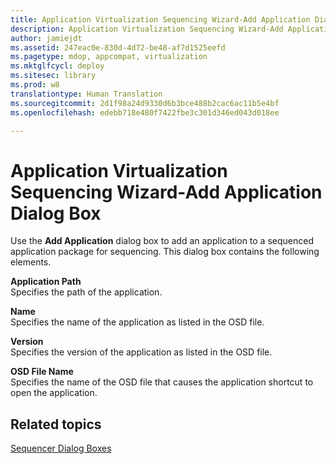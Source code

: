 ```yaml
---
title: Application Virtualization Sequencing Wizard-Add Application Dialog Box
description: Application Virtualization Sequencing Wizard-Add Application Dialog Box
author: jamiejdt
ms.assetid: 247eac0e-830d-4d72-be48-af7d1525eefd
ms.pagetype: mdop, appcompat, virtualization
ms.mktglfcycl: deploy
ms.sitesec: library
ms.prod: w8
translationtype: Human Translation
ms.sourcegitcommit: 2d1f98a24d9330d6b3bce488b2cac6ac11b5e4bf
ms.openlocfilehash: edebb718e480f7422fbe3c301d346ed043d018ee

---
```



# Application Virtualization Sequencing Wizard-Add Application Dialog Box


Use the **Add Application** dialog box to add an application to a sequenced application package for sequencing. This dialog box contains the following elements.

<a href="" id="application-path"></a>**Application Path**  
Specifies the path of the application.

<a href="" id="name"></a>**Name**  
Specifies the name of the application as listed in the OSD file.

<a href="" id="version"></a>**Version**  
Specifies the version of the application as listed in the OSD file.

<a href="" id="osd-file-name"></a>**OSD File Name**  
Specifies the name of the OSD file that causes the application shortcut to open the application.

## Related topics


[Sequencer Dialog Boxes](sequencer-dialog-boxes.md)

 

 








<!--HONumber=Jun16_HO4-->


